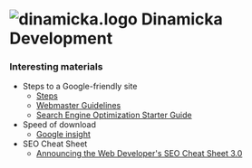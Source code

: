 ﻿# ![dinamicka.logo][1] Dinamicka Development 

###    Interesting materials 

* Steps to a Google-friendly site   
  * [Steps][2]
  * [Webmaster Guidelines][3]
  * [Search Engine Optimization Starter Guide][4]
* Speed of download
  * [Google insight ][5]
* SEO Cheat Sheet
  * [Announcing the Web Developer's SEO Cheat Sheet 3.0][6] 

[1]:http://dinamicka.com/images/Logos/Logo-31x41.png
[2]:https://support.google.com/webmasters/answer/40349?hl=en
[3]:https://support.google.com/webmasters/answer/35769
[4]:https://static.googleusercontent.com/media/www.google.com/ru//webmasters/docs/search-engine-optimization-starter-guide.pdf
[5]:https://developers.google.com/speed/pagespeed/insights/
[6]:https://moz.com/blog/seo-cheat-sheet